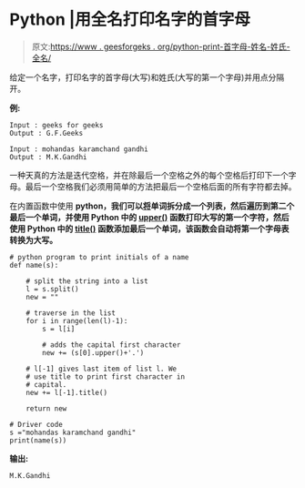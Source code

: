 # Python |用全名打印名字的首字母

> 原文:[https://www . geesforgeks . org/python-print-首字母-姓名-姓氏-全名/](https://www.geeksforgeeks.org/python-print-initials-name-last-name-full/)

给定一个名字，打印名字的首字母(大写)和姓氏(大写的第一个字母)并用点分隔开。

**例:**

```
Input : geeks for geeks
Output : G.F.Geeks

Input : mohandas karamchand gandhi
Output : M.K.Gandhi 

```

一种天真的方法是迭代空格，并在除最后一个空格之外的每个空格后打印下一个字母。最后一个空格我们必须用简单的方法把最后一个空格后面的所有字符都去掉。

在内置函数中使用 **python，我们可以[将](https://www.geeksforgeeks.org/how-to-split-a-string-in-cc-python-and-java/)单词拆分成一个列表，然后遍历到第二个最后一个单词，并使用 Python 中的 [upper()](https://www.geeksforgeeks.org/isupper-islower-lower-upper-python-applications/) 函数打印大写的第一个字符，然后使用 Python 中的 [title()](https://www.geeksforgeeks.org/python-string-methods-set-1-find-rfind-startwith-endwith-islower-isupper-lower-upper-swapcase-title/) 函数添加最后一个单词，该函数会自动将第一个字母表转换为大写。**

```
# python program to print initials of a name 
def name(s):

    # split the string into a list 
    l = s.split()
    new = ""

    # traverse in the list 
    for i in range(len(l)-1):
        s = l[i]

        # adds the capital first character 
        new += (s[0].upper()+'.')

    # l[-1] gives last item of list l. We
    # use title to print first character in
    # capital.
    new += l[-1].title()

    return new 

# Driver code            
s ="mohandas karamchand gandhi" 
print(name(s))        
```

**输出:**

```
M.K.Gandhi

```